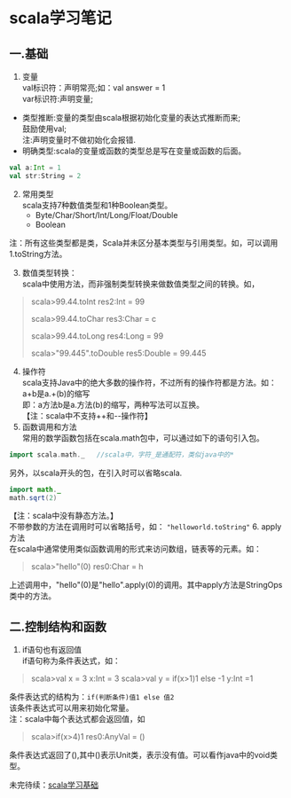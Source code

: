 # scala学习笔记
## 一.基础  
1. 变量  
val标识符：声明常亮;如：val answer = 1  
var标识符:声明变量;  
- 类型推断:变量的类型由scala根据初始化变量的表达式推断而来;  
  鼓励使用val;  
  注:声明变量时不做初始化会报错.  
- 明确类型:scala的变量或函数的类型总是写在变量或函数的后面。  
``` scala
val a:Int = 1
val str:String = 2
```
2. 常用类型  
scala支持7种数值类型和1种Boolean类型。  
	- Byte/Char/Short/Int/Long/Float/Double
	- Boolean  
	
  注：所有这些类型都是类，Scala并未区分基本类型与引用类型。如，可以调用1.toString方法。  

3. 数值类型转换：   
scala中使用方法，而非强制类型转换来做数值类型之间的转换。如，  
>scala\>99.44.toInt
>res2:Int = 99
>
>scala\>99.44.toChar
>res3:Char = c
>
>scala\>99.44.toLong
>res4:Long = 99
>
>scala\>"99.445".toDouble
>res5:Double = 99.445

4. 操作符  
scala支持Java中的绝大多数的操作符，不过所有的操作符都是方法。如：  
a+b是a.+(b)的缩写  
即：a方法b是a.方法(b)的缩写，两种写法可以互换。  
【注：scala中不支持++和--操作符】
5. 函数调用和方法  
常用的数学函数包括在scala.math包中，可以通过如下的语句引入包。  
``` scala
import scala.math._   //scala中，字符_是通配符，类似java中的*
```
另外，以scala开头的包，在引入时可以省略scala.
``` java
import math._
math.sqrt(2)
```
【注：scala中没有静态方法。】  
不带参数的方法在调用时可以省略括号，如：
`"helloworld.toString"`
6. apply方法  
在scala中通常使用类似函数调用的形式来访问数组，链表等的元素。如：
>scala\>"hello"(0)
>res0:Char = h         

 上述调用中，"hello"(0)是"hello".apply(0)的调用。其中apply方法是StringOps类中的方法。
## 二.控制结构和函数  
1. if语句也有返回值  
if语句称为条件表达式，如：  
>scala\>val x = 3
>x:Int = 3
>scala\>val y = if(x>1)1 else -1
>y:Int =1

 条件表达式的结构为：`if(判断条件)值1 else 值2`  
该条件表达式可以用来初始化常量。   
注：scala中每个表达式都会返回值，如
>scala\>if(x>4)1
>res0:AnyVal = ()

 条件表达式返回了(),其中()表示Unit类，表示没有值。可以看作java中的void类型。

未完待续：[scala学习基础](http://www.cnblogs.com/-crazysnail/p/3980024.html)
